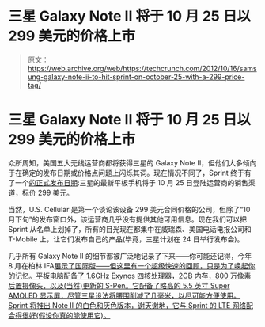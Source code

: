 # 三星 Galaxy Note II 将于 10 月 25 日以 299 美元的价格上市

> 原文：<https://web.archive.org/web/https://techcrunch.com/2012/10/16/samsung-galaxy-note-ii-to-hit-sprint-on-october-25-with-a-299-price-tag/>

# 三星 Galaxy Note II 将于 10 月 25 日以 299 美元的价格上市

众所周知，美国五大无线运营商都将获得三星的 Galaxy Note II，但他们大多倾向于在确定的发布日期或价格点问题上闪烁其词。现在情况不同了，Sprint 终于有了一个[的正式发布日期](https://web.archive.org/web/20221209125516/http://www.businesswire.com/news/home/20121016005366/en/Samsung-Galaxy-Note-II-Sprint-4G-LTE):三星的最新平板手机将于 10 月 25 日登陆运营商的销售渠道，标价 299 美元。

当然，U.S. Cellular 是第一个谈论该设备 299 美元合同价格的公司，但除了“10 月下旬”的发布窗口外，该运营商几乎没有提供其他可用信息。现在我们可以把 Sprint 从名单上划掉了，所有的目光现在都集中在威瑞森、美国电话电报公司和 T-Mobile 上，让它们发布自己的产品(毕竟，三星计划在 24 日举行发布会)。

几乎所有 Galaxy Note II 的细节都被广泛地记录了下来——你可能还记得，今年 8 月在柏林 IFA[展示了国际版——但这里有一个超级快速的回顾，只是为了唤起你的记忆。平板电脑配备了 1.6GHz Exynos 四核处理器，2GB 内存，800 万像素后置摄像头，以及(当然)更新的 S-Pen。它配备了略高的 5.5 英寸 Super AMOLED 显示屏，尽管三星设法将腰围削减了几毫米，以尽可能方便使用。Sprint 将推出 Note II 的白色和灰色版本，谢天谢地，它与 Sprint 的 LTE 网络配合得很好(假设你真的能使用它)。](https://web.archive.org/web/20221209125516/https://beta.techcrunch.com/2012/08/29/oops-galaxy-note-ii-gets-detailed-ahead-of-samsungs-official-announcement/)